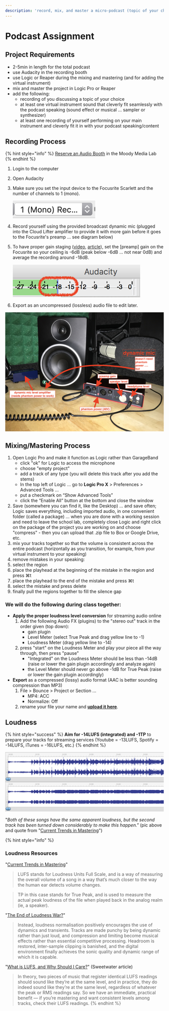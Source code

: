 ```yaml
---
description: 'record, mix, and master a micro-podcast (topic of your choice)'
---
```


# Podcast Assignment

## Project Requirements

* 2-5min in length for the total podcast
* use Audacity in the recording booth
* use Logic or Reaper during the mixing and mastering \(and for adding the virtual instrument\)
* mix and master the project in Logic Pro or Reaper
* add the following:
  * recording of you discussing a topic of your choice
  * at least one virtual instrument sound that cleverly fit seamlessly with the podcast speaking \(sound effect or musical … sampler or synthesizer\)
  * at least one recording of yourself performing on your main instrument and cleverly fit it in with your podcast speaking/content

## Recording Process

{% hint style="info" %}
[Reserve an Audio Booth](https://techpoint.libcal.com/spaces?lid=4700) in the Moody Media Lab
{% endhint %}

1. Login to the computer
2. Open Audacity
3. Make sure you set the input device to the Focusrite Scarlett and the number of channels to 1 \(mono\).

   ![](../../../.gitbook/assets/screen-shot-2019-10-21-at-3.15.21-pm-83.png) 

4. Record yourself using the provided broadcast dynamic mic \(plugged into the Cloud Lifter amplifier to provide it with more gain before it goes to the Focusrite's preamp ... see diagram below\)
5. To have proper gain staging \([video](https://www.youtube.com/watch?time_continue=8&v=UvclmTMmGv0), [article](https://www.soundonsound.com/techniques/gain-staging-your-daw-software)\), set the \[preamp\] gain on the Focusrite so your ceiling is -6dB \(peak below -6dB … not near 0dB\) and average the recording around -18dB.

   ![](../../../.gitbook/assets/screen-shot-2019-05-20-at-12.11.58-pm-70.png) 

6. Export as an uncompressed \(lossless\) audio file to edit later.

![](../../../.gitbook/assets/img_1679-81.jpg)

## Mixing/Mastering Process

1. Open Logic Pro and make it function as Logic rather than GarageBand
   * click "ok" for Logic to access the microphone
   * choose "empty project"
   * add a track of any type \(you will delete this track after you add the stems\)
   * In the top left of Logic … go to **Logic Pro X** &gt; Preferences &gt; Advanced Tools …
   * put a checkmark on “Show Advanced Tools”
   * click the “Enable All” button at the bottom and close the window
2. Save \(somewhere you can find it, like the Desktop\) … and save often; Logic saves everything, including imported audio, in one convenient folder \(called a package\) ... when you are done with a working session and need to leave the school lab, completely close Logic and right click on the package of the project you are working on and choose "compress" - then you can upload that .zip file to Box or Google Drive, etc.
3. mix your tracks together so that the volume is consistent across the entire podcast \(horizontally as you transition, for example, from your virtual instrument to your speaking\)  
4.  remove mistakes in your speaking:
   1. select the region
   2. place the playhead at the beginning of the mistake in the region and press ⌘t
   3. place the playhead to the end of the mistake and press ⌘t
   4. select the mistake and press delete
   5. finally pull the regions together to fill the silence gap

### We will do the following during class together:

* **Apply the proper loudness level conversion** for streaming audio online
  1. Add the following Audio FX \(plugins\) to the "stereo out" track in the order given \(top down\):
     * gain plugin
     * Level Meter \(select True Peak and drag yellow line to -1\)
     * Loudness Meter \(drag yellow line to -14\)
  2. press "start" on the Loudness Meter and play your piece all the way through, then press "pause"
     * "Integrated" on the Loudness Meter should be less than -14dB \(raise or lower the gain plugin accordingly and analyze again\)
     * the Level Meter should never go above -1dB for True Peak \(raise or lower the gain plugin accordingly\)
* **Export** as a compressed \(lossy\) audio format \(AAC is better sounding compression than MP3\)
  1. File &gt; Bounce &gt; Project or Section ...
     * MP4: ACC
     * Normalize: Off
  2. rename your file your name and [**upload it here**](https://baylor.app.box.com/upload-widget/view/w031wuulcloqijaa46nxcaxi9h6qysb2/105726715968).

## Loudness

{% hint style="success" %}
**Aim for -14LUFS \(integrated\) and -1TP** to prepare your tracks for streaming services \(Youtube = -13LUFS, Spotify = -14LUFS, iTunes = -16LUFS, etc.\)
{% endhint %}

![](../../../.gitbook/assets/image%20%281%29.png)

"_Both of these songs have the same apparent loudness, but the second track has been turned down considerably to make this happen."_ \(pic above and quote from "[Current Trends in Mastering](https://www.warpacademy.com/current-trends-in-mastering/)"\)

{% hint style="info" %}
### Loudness Resources

"[Current Trends in Mastering](https://www.warpacademy.com/current-trends-in-mastering/)"

> LUFS stands for Loudness Units Full Scale, and is a way of measuring the overall volume of a song in a way that’s much closer to the way the human ear detects volume changes.

> TP in this case stands for True Peak, and is used to measure the actual peak loudness of the file when played back in the analog realm \(ie, a speaker\).

"[The End of Loudness War?](https://www.soundonsound.com/techniques/end-loudness-war)"

> Instead, loudness normalisation positively encourages the use of dynamics and transients. Tracks are made punchy by being dynamic rather than just loud, and compression and limiting become musical effects rather than essential competitive processing. Headroom is restored, inter-sample clipping is banished, and the digital environment finally achieves the sonic quality and dynamic range of which it is capable.

"[What is LUFS, and Why Should I Care?](https://www.sweetwater.com/insync/what-is-lufs-and-why-should-i-care/)" \(Sweetwater article\)

> In theory, two pieces of music that register identical LUFS readings should sound like they’re at the same level, and in practice, they do indeed sound like they’re at the same level, regardless of whatever the peak or RMS readings say. So we have an immediate, practical benefit — if you’re mastering and want consistent levels among tracks, check their LUFS readings.
{% endhint %}

